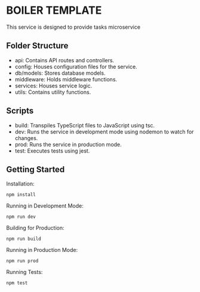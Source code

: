 # BOILER TEMPLATE

This service is designed to provide tasks microservice

## **Folder Structure**
* api: Contains API routes and controllers.
* config: Houses configuration files for the service.
* db/models: Stores database models.
* middleware: Holds middleware functions.
* services: Houses service logic.
* utils: Contains utility functions.

## **Scripts**
* build: Transpiles TypeScript files to JavaScript using tsc.
* dev: Runs the service in development mode using nodemon to watch for changes.
* prod: Runs the service in production mode.
* test: Executes tests using jest.


## **Getting Started**

Installation:

`npm install`

Running in Development Mode:

`npm run dev`


Building for Production:

`npm run build`


Running in Production Mode:

`npm run prod`

Running Tests:

`npm test`

